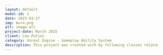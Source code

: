```yaml
---
layout: default
modal-id: 1
date: 2025-03-27
img: Aura.png
alt: image-alt
project-date: March 2025
client: Leo Putini
category: Unreal Engine - Gameplay Ability System
description: This project was created with by following classes related to Unreal Engine's Gameplay Ability System Framework. I've made my own changes and additions to it as neccessary to indicate the closest possible of a finished product. <br>The project files are available for download at <a href="https://github.com/nardoritos/Aura">Github</a> and a packaged version is available at <a href="https://nardoritos.itch.io/aura">itch.io<a>
---
```

